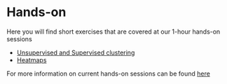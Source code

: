 # Hands-on

Here you will find short exercises that are covered at our 1-hour hands-on sessions

* [Unsupervised and Supervised clustering](https://github.com/bcfgothenburg/VT18/wiki/Clustering)
* [Heatmaps](https://github.com/bcfgothenburg/Hands-on/wiki/Heatmaps)

For more information on current hands-on sessions can be found [here](https://cf.gu.se/english/bioinformatics/education_and_training/hands-on)
